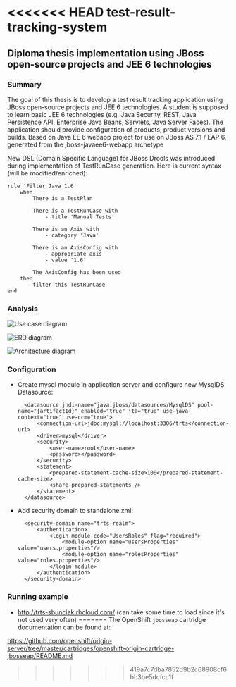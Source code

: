 <<<<<<< HEAD
test-result-tracking-system
===========================

Diploma thesis implementation using JBoss open-source projects and JEE 6 technologies
---------------------------

### Summary

The goal of this thesis is to develop a test result tracking application using JBoss open-source projects and JEE 6 technologies. A student is supposed to learn basic JEE 6 technologies (e.g. Java Security, REST, Java Persistence API, Enterprise Java Beans, Servlets, Java Server Faces). The application should provide configuration of products, product versions and builds. Based on Java EE 6 webapp project for use on JBoss AS 7.1 / EAP 6, generated from the jboss-javaee6-webapp archetype

New DSL (Domain Specific Language) for JBoss Drools was introduced during implementation of TestRunCase generation. Here is current syntax (will be modified/enriched):

	rule 'Filter Java 1.6'
		when
			There is a TestPlan
		
			There is a TestRunCase with
				- title 'Manual Tests'
		
			There is an Axis with
				- category 'Java'
		
			There is an AxisConfig with
				- appropriate axis
				- value '1.6'
			
			The AxisConfig has been used
		then
			filter this TestRunCase
	end

### Analysis

![Use case diagram](https://raw.github.com/sbunciak/test-result-tracking-system/master/docs/trts_use_case_diagram.png)

![ERD diagram](https://raw.github.com/sbunciak/test-result-tracking-system/master/docs/trts_erd_diagram.png)

![Architecture diagram](https://raw.github.com/sbunciak/test-result-tracking-system/master/docs/trts_architecture.png)


### Configuration

+ Create mysql module in application server and configure new MysqlDS Datasource:

	    <datasource jndi-name="java:jboss/datasources/MysqlDS" pool-name="{artifactId}" enabled="true" jta="true" use-java-context="true" use-ccm="true">
	        <connection-url>jdbc:mysql://localhost:3306/trts</connection-url>
		    <driver>mysql</driver>
		    <security>
			    <user-name>root</user-name>
			    <password></password>
		    </security>
		    <statement>
			    <prepared-statement-cache-size>100</prepared-statement-cache-size>
			    <share-prepared-statements />
		    </statement>
	    </datasource>

+ Add security domain to standalone.xml:
	
	    <security-domain name="trts-realm">
		    <authentication>
			    <login-module code="UsersRoles" flag="required">
				    <module-option name="usersProperties" value="users.properties"/>
				    <module-option name="rolesProperties" value="roles.properties"/>
			    </login-module>
		    </authentication>
	    </security-domain>
                

### Running example

+ <http://trts-sbunciak.rhcloud.com/> (can take some time to load since it's not used very often)
=======
The OpenShift `jbosseap` cartridge documentation can be found at:

https://github.com/openshift/origin-server/tree/master/cartridges/openshift-origin-cartridge-jbosseap/README.md
>>>>>>> 419a7c7dba7852d9b2c68908cf6bb3be5dcfcc1f
